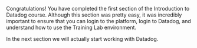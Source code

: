 Congratulations! You have completed the first section of the Introduction to Datadog course. Although this section was pretty easy, it was incredibly important to ensure that you can login to the platform, login to Datadog, and understand how to use the Training Lab environment.

In the next section we will actually start working with Datadog.
